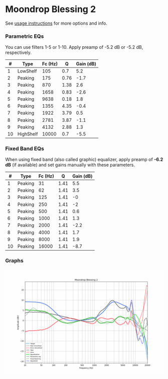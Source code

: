 # Moondrop Blessing 2
See [usage instructions](https://github.com/jaakkopasanen/AutoEq#usage) for more options and info.

### Parametric EQs
You can use filters 1-5 or 1-10. Apply preamp of -5.2 dB or -5.2 dB, respectively.

|   # | Type      |   Fc (Hz) |    Q |   Gain (dB) |
|-----|-----------|-----------|------|-------------|
|   1 | LowShelf  |       105 | 0.7  |         5.2 |
|   2 | Peaking   |       175 | 0.76 |        -1.7 |
|   3 | Peaking   |       870 | 1.38 |         2.6 |
|   4 | Peaking   |      1658 | 0.83 |        -2.6 |
|   5 | Peaking   |      9638 | 0.18 |         1.8 |
|   6 | Peaking   |      1355 | 4.35 |        -0.4 |
|   7 | Peaking   |      1922 | 3.79 |         0.5 |
|   8 | Peaking   |      2781 | 3.87 |        -1.1 |
|   9 | Peaking   |      4132 | 2.88 |         1.3 |
|  10 | HighShelf |     10000 | 0.7  |        -5.5 |

### Fixed Band EQs
When using fixed band (also called graphic) equalizer, apply preamp of **-6.2 dB** (if available) and set gains manually with these parameters.

|   # | Type    |   Fc (Hz) |    Q |   Gain (dB) |
|-----|---------|-----------|------|-------------|
|   1 | Peaking |        31 | 1.41 |         5.5 |
|   2 | Peaking |        62 | 1.41 |         3.5 |
|   3 | Peaking |       125 | 1.41 |        -0   |
|   4 | Peaking |       250 | 1.41 |        -2   |
|   5 | Peaking |       500 | 1.41 |         0.6 |
|   6 | Peaking |      1000 | 1.41 |         1.3 |
|   7 | Peaking |      2000 | 1.41 |        -2.2 |
|   8 | Peaking |      4000 | 1.41 |         1.7 |
|   9 | Peaking |      8000 | 1.41 |         1.9 |
|  10 | Peaking |     16000 | 1.41 |        -8.7 |

### Graphs
![](./Moondrop%20Blessing%202.png)
